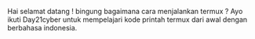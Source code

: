 Hai selamat datang !
bingung bagaimana cara menjalankan termux ?
Ayo ikuti Day21cyber untuk mempelajari kode printah termux dari awal dengan berbahasa indonesia.
